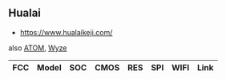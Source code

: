 Hualai
------
- https://www.hualaikeji.com/

also [ATOM](atom.md), [Wyze](wyze.md)

| FCC             | Model         | SOC         | CMOS | RES | SPI    | WIFI   | Link |
|-----------------|---------------|-------------|------|-----|--------|--------|------|

